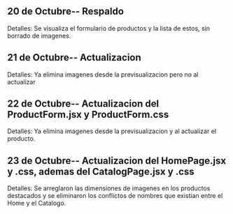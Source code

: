 ## 20 de Octubre-- Respaldo 
Detalles: Se visualiza el formulario de productos y la lista de estos, sin borrado de imagenes.

## 21 de Octubre-- Actualizacion 
Detalles: Ya elimina imagenes desde la previsualizacion pero no al actualizar


## 22 de Octubre-- Actualizacion del ProductForm.jsx y ProductForm.css
Detalles: Ya elimina imagenes desde la previsualizacion y al actualizar el producto.

## 23 de Octubre-- Actualizacion del HomePage.jsx y .css, ademas del CatalogPage.jsx y .css
Detalles: Se arreglaron las dimensiones de imagenes en los productos destacados y se eliminaron los 
conflictos de nombres que existian entre el Home y el Catalogo.

